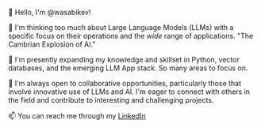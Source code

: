 👋 Hello, I'm @wasabikev!

👀 I'm thinking too much about Large Language Models (LLMs) with a specific focus on their operations and the *wide* range of applications. "The Cambrian Explosion of AI."

🌱 I'm presently expanding my knowledge and skillset in Python, vector databases, and the emerging LLM App stack. So many areas to focus on.

💞️ I'm always open to collaborative opportunities, particularly those that involve innovative use of LLMs and AI. I'm eager to connect with others in the field and contribute to interesting and challenging projects.

📫 You can reach me through my [LinkedIn](https://www.linkedin.com/in/atkinsonkevin/)


<!---
wasabikev/wasabikev is a ✨ special ✨ repository because its `README.md` (this file) appears on your GitHub profile.
You can click the Preview link to take a look at your changes.
--->
